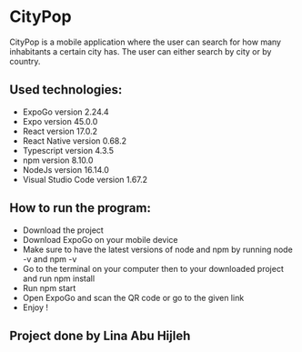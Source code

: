 # CityPop

CityPop is a mobile application where the user can search for how many inhabitants a certain city has. The user can either search by city or by country.

## Used technologies:

- ExpoGo version 2.24.4
- Expo version 45.0.0
- React version 17.0.2
- React Native version 0.68.2
- Typescript version 4.3.5
- npm version 8.10.0
- NodeJs version 16.14.0
- Visual Studio Code version 1.67.2

## How to run the program:

- Download the project
- Download ExpoGo on your mobile device
- Make sure to have the latest versions of node and npm by running node -v and npm -v
- Go to the terminal on your computer then to your downloaded project and run npm install
- Run npm start
- Open ExpoGo and scan the QR code or go to the given link
- Enjoy !

## Project done by Lina Abu Hijleh
 
